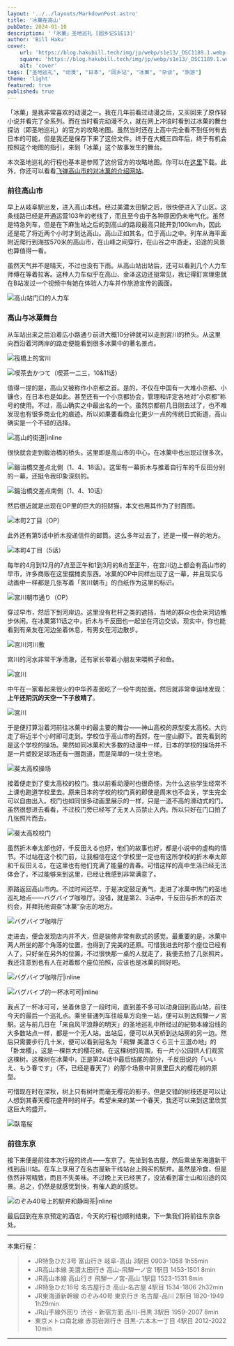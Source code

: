 ```yaml
---
layout: '../../layouts/MarkdownPost.astro'
title: '冰菓在高山'
pubDate: 2024-01-10
description: '「氷菓」圣地巡礼 [回乡记S1E13]'
author: 'Bill Haku'
cover:
    url: 'https://blog.hakubill.tech/img/jp/webp/s1e13/_DSC1189.1.webp'
    square: 'https://blog.hakubill.tech/img/jp/webp/s1e13/_DSC1189.1.webp'
    alt: 'cover'
tags: ["圣地巡礼", "动漫", "日本", "回乡记", "冰菓", "杂谈", "旅游"]
theme: 'light'
featured: true
published: true
---
```


「冰菓」是我非常喜欢的动漫之一。我在几年前看过动漫之后，又买回来了原作轻小说并看完了全系列。而在当时看完动漫不久，就在网上冲浪时看到过冰菓的舞台探访（即圣地巡礼）的官方的攻略地图。虽然当时还在上高中完全看不到任何有去日本的可能，但是我还是保存下来了这份文件。终于在大概三四年后，终于有机会按照这个地图的指引，来到「冰菓」这个故事发生的舞台。

本次圣地巡礼的行程也基本是参照了这份官方的攻略地图。你可以在[这里](https://www.hidatakayama.or.jp/wp-content/uploads/2021/07/hyouka.pdf)下载。此外，你还可以看看[飞弹高山市的对冰菓的介绍网站](https://www.hidatakayama.or.jp/special/hyoukaroke1/)。

### 前往高山市

早上从岐阜駅出发，进入高山本线。经过美濃太田駅之后，很快便进入了山区。这条线路已经是开通运营103年的老线了，而且至今由于各种原因仍未电气化。虽然是特急列车，但是在下麻生站之后的到高山的路段最高只能开到100km/h，因此还是花了将近两个小时才到达高山。高山正如其名，位于高山之中。列车从海平面附近爬行到海拔570米的高山市，在山峰之间穿行，在山谷之中游走，沿途的风景也算值得一看。

虽然天气并不是晴天，不过也没有下雨。从高山站出站后，还可以看到几个人力车师傅在等着拉客。这种人力车似乎在高山、金泽这边还挺常见，我记得釘宮理恵就在B站发过一个视频中有她在体验人力车并作旅游宣传的画面。

![高山站门口的人力车](https://blog.hakubill.tech/img/jp/webp/s1e13/IMG_0459.webp)

### 高山与冰菓舞台

从车站出来之后沿着広小路通り前进大概10分钟就可以走到宮川的桥头。从这里向西沿着河两岸的路走便能看到很多冰菓中的著名景点。

![筏橋上的宮川](https://blog.hakubill.tech/img/jp/webp/s1e13/_DSC1176.webp)

![喫茶去かつて（喫茶一二三，10&11话）](https://blog.hakubill.tech/img/jp/webp/s1e13/_DSC1179.webp)

值得一提的是，高山又被称作小京都之首。是的，不仅在中国有一大堆小京都、小镰仓，在日本也是如此。甚至还有一个小京都协会，管理和评定各地对“小京都”称号的使用。不过，高山确实之中最出名的一个。虽然京都前几日刚去过了，也不难发现也有很多商业化的痕迹。所以如果要看商业化更少一点的传统日式街道，高山确实是一个不错的选择。

![高山的街道|inline](https://blog.hakubill.tech/img/jp/webp/s1e13/_DSC1181.webp)

很快就会走到鍛治橋的桥头。这里即是高山市的中心，在冰菓中也出现过很多次。

![鍛治橋交差点北側（1、4、18话）。这里有一幕折木与推着自行车的千反田分别的一幕，还挺令我印象深刻的。](https://blog.hakubill.tech/img/jp/webp/s1e13/_DSC1192.webp)

![鍛治橋交差点南側（1、4、10话）](https://blog.hakubill.tech/img/jp/webp/s1e13/_DSC1193.webp)

然后很近就是出现在OP里的巨大的招财猫，本文也用其作为了封面图。

![本町2丁目（OP）](https://blog.hakubill.tech/img/jp/webp/s1e13/_DSC1189.webp)

此外还有第5话中折木投递信件的邮筒。这么多年过去了，还是一模一样的地方。

![本町4丁目（5话）](https://blog.hakubill.tech/img/jp/webp/s1e13/IMG_0481.webp)

每年的4月到12月的7点至正午和1到3月的8点至正午，在宫川边上都会有高山市的早市，许多商贩在这里摆摊卖东西。冰菓的OP中同样出现了这一幕，并且现实与动画中一样都是几张写着「宮川朝市」的白纸作为这里的标识。

![宮川朝市通り（OP）](https://blog.hakubill.tech/img/jp/webp/s1e13/_DSC1201.webp)

穿过早市，然后下到河岸边。这里没有栏杆之类的遮挡，当地的群众也会来河边散步休闲。在冰菓第11话之中，折木与千反田也一起坐在河边交谈。现实中，你也能看到有亲友在河边坐着休息，有男女在河边散步。

![宮川河川敷](https://blog.hakubill.tech/img/jp/webp/s1e13/_DSC1213.webp)

宫川的河水非常干净清澈，还有家长带着小朋友来喂鸭子和鱼。

![宮川](https://blog.hakubill.tech/img/jp/webp/s1e13/_DSC1206.webp)

中午在一家看起来很火的中华荞麦面吃了一份牛肉拉面。然后就非常幸运地发现：**上午还阴沉的天空一下子放晴了**。

![宮川](https://blog.hakubill.tech/img/jp/webp/s1e13/_DSC1236.webp)

于是便打算沿着河前往冰菓中的最主要的舞台——神山高校的原型斐太高校。大约走了将近半个小时即可走到。学校位于高山市的西郊，在一座山脚下。首先看到的是这个学校的操场。果然如同冰菓和大多数的动漫中一样，日本的学校的操场并不是一片塑胶足球场还有一圈跑道，而是简单的一块土空地。

![斐太高校操场](https://blog.hakubill.tech/img/jp/webp/s1e13/_DSC1261.webp)

接着便走到了斐太高校的校门。我以前看动漫时也很奇怪，为什么这些学生经常不上课也跑道学校里去。原来日本的学校的校门真的即使是周末也不会关，学生完全可以自由出入。校门也如同很多动画里展示的一样，只是一道不高的滑动式的门。虽然很想进去看看，不过校门旁已经写了无关人员禁止入内。所以只好在门口拍了几张照片而去。

![斐太高校校门](https://blog.hakubill.tech/img/jp/webp/s1e13/_DSC1259.webp)

虽然折木奉太郎也好，千反田える也好，他们的故事也好，都是小说中的虚构的情节。不过站在这个校门前，让我相信在这个学校里一定也有这所学校的折木奉太郎和千反田える。在这里也有他们充满了能量的青春。可惜这样的高中生活已经无法体会了，不过能够来到这里，已经让我感到非常满意了。

原路返回高山市内。不过时间还早，于是决定鼓足勇气，走进了冰菓中热门的圣地巡礼地点——バグバイブ咖啡厅。没错，就是第2、3话中，千反田与折木的首次约会，并拜托他调查“冰菓”杂志的地方。

![バグバイブ咖啡厅](https://blog.hakubill.tech/img/jp/webp/s1e13/_DSC1177.webp)

走进去，便会发现店内并不大，但是装修非常有欧式的感觉。最重要的是，冰菓中两人所坐的那个角落的位置，也得到了完美的还原。可惜我进去时那个座位已经有人了，只好坐在另外的位置。不过很快那一桌的人就走了，我便去拍了几张照片。我还注意到也有人在对着那个座位拍照，应该也是冰菓的同好吧。

![バグバイブ咖啡厅|inline](https://blog.hakubill.tech/img/jp/webp/s1e13/IMG_0489.webp)

![バグバイブ的一杯冰可可|inline](https://blog.hakubill.tech/img/jp/webp/s1e13/IMG_0488.webp)

我点了一杯冰可可，坐着休息了一段时间，直到差不多可以动身回到高山站，前往今天的最后一个巡礼点。乘坐普通列车往岐阜方向坐一站，便可以到达飛騨一ノ宮駅。这与前几日在「来自风平浪静的明天」的圣地巡礼中所经过的紀勢本線沿线的大多数站点一样，都是一个无人站。出站后，便可以从天桥到达站房的另一边。然后只需要步行几十米，便可以看到冠名为「飛騨 美濃さくら三十三選の地」的「卧龙樱」。这是一棵巨大的樱花树。在这棵树的周围，有一片小公园供人们观赏这棵树。这棵树在冰菓中，正是第24话中最后结尾的部分，千反田说的「いいえ、もう春です」（不，已经是春天了）的那个场景中背景里巨大的樱花树的原型。

可惜现在时在深秋，树上只有树叶而毫无樱花的影子。但是交错的树枝还是可以让人想到其春天樱花盛开时的样子。希望未来的某一个春天，我还可以来到这里欣赏这巨大的盛开。

![臥竜桜](https://blog.hakubill.tech/img/jp/webp/s1e13/_DSC1283.webp)

### 前往东京

接下来便是前往本次行程的终点——东京了。先坐到名古屋，然后乘坐东海道新干线到品川站。在车上享用了在名古屋新干线站台上购买的駅弁。虽然是冷食，但是依然非常精致，而且不失美味。不过晚上天已经黑了，没法看到富士山和沿途的风景。总之，仍然是就感觉到快，有催人跑的感觉。

![のぞみ40号上的駅弁和静岡茶|inline](https://blog.hakubill.tech/img/jp/webp/s1e13/IMG_0519.webp)

最后回到在东京预定的酒店，今天的行程也顺利结束。下一集我们将前往东京各处。

---

本集行程：

> - JR特急ひだ3号 富山行き 岐阜-高山 3駅目 0903-1058 1h55min
> - JR高山本線 美濃太田行き 高山-飛騨一ノ宮 1駅目 1453-1501 8min
> - JR高山本線 高山行き 飛騨一ノ宮-高山 1駅目 1523-1531 8min
> - JR特急ひだ16号 名古屋行き 高山-名古屋 4駅目 1534-1806 2h32min
> - JR東海道新幹線 のぞみ40号 東京行き 名古屋-品川 2駅目 1820-1949 1h29min
> - JR山手線外回り 渋谷・新宿方面 品川-目黒 3駅目 1959-2007 8min
> - 東京メトロ南北線 赤羽岩淵行き 目黒-六本木一丁目 4駅目 2012-2022 10min

---
